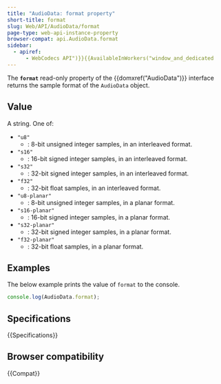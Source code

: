 ```yaml
---
title: "AudioData: format property"
short-title: format
slug: Web/API/AudioData/format
page-type: web-api-instance-property
browser-compat: api.AudioData.format
sidebar:
  - apiref:
      - WebCodecs API")}}{{AvailableInWorkers("window_and_dedicated
---
```


The **`format`** read-only property of the {{domxref("AudioData")}} interface returns the sample format of the `AudioData` object.

## Value

A string. One of:

- `"u8"`
  - : 8-bit unsigned integer samples, in an interleaved format.
- `"s16"`
  - : 16-bit signed integer samples, in an interleaved format.
- `"s32"`
  - : 32-bit signed integer samples, in an interleaved format.
- `"f32"`
  - : 32-bit float samples, in an interleaved format.
- `"u8-planar"`
  - : 8-bit unsigned integer samples, in a planar format.
- `"s16-planar"`
  - : 16-bit signed integer samples, in a planar format.
- `"s32-planar"`
  - : 32-bit signed integer samples, in a planar format.
- `"f32-planar"`
  - : 32-bit float samples, in a planar format.

## Examples

The below example prints the value of `format` to the console.

```js
console.log(AudioData.format);
```

## Specifications

{{Specifications}}

## Browser compatibility

{{Compat}}

